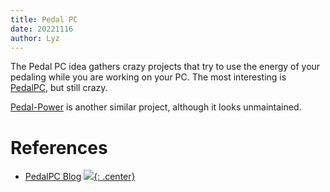 ```yaml
---
title: Pedal PC
date: 20221116
author: Lyz
---
```


The Pedal PC idea gathers crazy projects that try to use the energy of your
pedaling while you are working on your PC. The most interesting is
[PedalPC](https://www.pedalpc.com/), but still crazy.

[Pedal-Power](http://pedal-power.com/) is another similar project, although it
looks unmaintained.

# References

- [PedalPC Blog](https://www.pedalpc.com/blog/)
[![](not-by-ai.svg){: .center}](https://notbyai.fyi)
